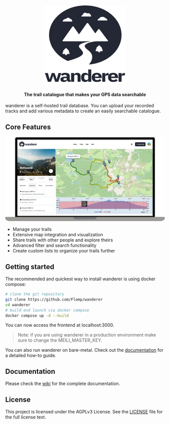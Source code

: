 <h4 align="center">
  <img src="web/static/svgs/logo_text_two_line_dark.svg" height="256" width="256">

  The trail catalogue that makes your GPS data searchable
</h4>

wanderer is a self-hosted trail database. You can upload your recorded tracks and add various metadata to create an easily searchable catalogue. 

## Core Features

![Screenshot of wanderer](docs/imgs/features.png)

- Manage your trails
- Extensive map integration and visualization
- Share trails with other people and explore theirs
- Advanced filter and search functionality
- Create custom lists to organize your trails further


## Getting started
The recommended and quickest way to install wanderer is using docker compose:

``` bash
# clone the git repository
git clone https://github.com/Flomp/wanderer
cd wanderer
# build and launch via docker compose
docker compose up -d --build
```

You can now access the frontend at localhost:3000.

> Note: if you are using wanderer in a production environment make sure to change the MEILI_MASTER_KEY.

You can also run wanderer on bare-metal. Check out the [documentation](https://github.com/Flomp/wanderer/wiki/Installation#from-source) for a detailed how-to guide.

## Documentation

Please check the [wiki](https://github.com/Flomp/wanderer/wiki) for the complete documentation.

## License
This project is licensed under the AGPLv3 License. See the [LICENSE](LICENSE) file for the full license text.
